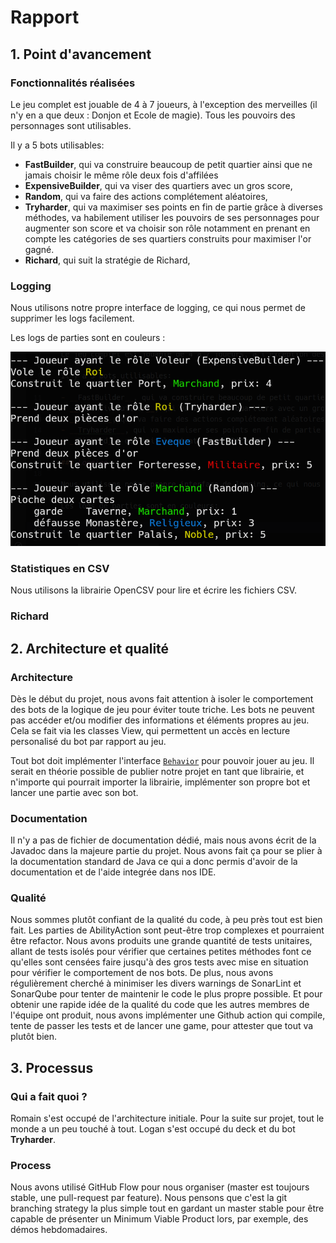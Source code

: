 # Rapport

## 1. Point d'avancement

### Fonctionnalités réalisées

Le jeu complet est jouable de 4 à 7 joueurs, à l'exception des merveilles (il n'y en a que deux : Donjon et Ecole de magie). Tous les pouvoirs des personnages sont utilisables.

Il y a 5 bots utilisables:

- __FastBuilder__, qui va construire beaucoup de petit quartier ainsi que ne jamais choisir le même rôle deux fois d'affilées
- __ExpensiveBuilder__, qui va viser des quartiers avec un gros score,
- __Random__, qui va faire des actions complétement aléatoires,
- __Tryharder__, qui va maximiser ses points en fin de partie grâce à diverses méthodes, va habilement utiliser les pouvoirs de ses personnages pour augmenter son score et va choisir son rôle notamment en prenant en compte les catégories de ses quartiers construits pour maximiser l'or gagné.
- __Richard__, qui suit la stratégie de Richard,

### Logging

Nous utilisons notre propre interface de logging, ce qui nous permet de supprimer les logs facilement.

Les logs de parties sont en couleurs :

![](logs.png)

### Statistiques en CSV

Nous utilisons la librairie OpenCSV pour lire et écrire les fichiers CSV.

### Richard

## 2. Architecture et qualité

### Architecture

Dès le début du projet, nous avons fait attention à isoler le comportement des bots de la logique de jeu pour éviter toute triche. Les bots ne peuvent pas accéder et/ou modifier des informations et éléments propres au jeu. Cela se fait via les classes View, qui permettent un accès en lecture personalisé du bot par rapport au jeu.

Tout bot doit implémenter l'interface [`Behavior`](https://github.com/pns-si3-projects/projet2-ps-23-24-citadels-2024-s/blob/master/src/main/java/com/github/the10xdevs/citadels/interaction/behaviors/Behavior.java) pour pouvoir jouer au jeu. Il serait en théorie possible de publier notre projet en tant que librairie, et n'importe qui pourrait importer la librairie, implémenter son propre bot et lancer une partie avec son bot.

### Documentation

Il n'y a pas de fichier de documentation dédié, mais nous avons écrit de la Javadoc dans la majeure partie du projet. Nous avons fait ça pour se plier à la documentation standard de Java ce qui a donc permis d'avoir de la documentation et de l'aide integrée dans nos IDE.

### Qualité

Nous sommes plutôt confiant de la qualité du code, à peu près tout est bien fait. Les parties de AbilityAction sont peut-être trop complexes et pourraient être refactor. Nous avons produits une grande quantité de tests unitaires, allant de tests isolés pour vérifier que certaines petites méthodes font ce qu'elles sont censées faire jusqu'à des gros tests avec mise en situation pour vérifier le comportement de nos bots. De plus, nous avons régulièrement cherché à minimiser les divers warnings de SonarLint et SonarQube pour tenter de maintenir le code le plus propre possible.
Et pour obtenir une rapide idée de la qualité du code que les autres membres de l'équipe ont produit, nous avons implémenter une Github action qui compile, tente de passer les tests et de lancer une game, pour attester que tout va plutôt bien.

## 3. Processus

### Qui a fait quoi ?

Romain s'est occupé de l'architecture initiale. Pour la suite sur projet, tout le monde a un peu touché à tout.
Logan s'est occupé du deck et du bot __Tryharder__.

### Process

Nous avons utilisé GitHub Flow pour nous organiser (master est toujours stable, une pull-request par feature). Nous pensons que c'est la git branching strategy la plus simple tout en gardant un master stable pour être capable de présenter un Minimum Viable Product lors, par exemple, des démos hebdomadaires.
